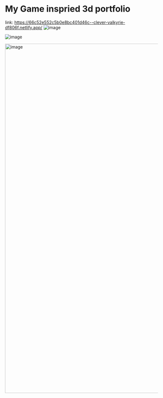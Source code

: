 # My Game inspried 3d portfolio

link: https://66c52e552c5b0e8bc401d46c--clever-valkyrie-df806f.netlify.app/
![image](https://github.com/user-attachments/assets/31e81a3d-4b15-4b57-9fde-dfe0373b608c)

![image](https://github.com/user-attachments/assets/ee67a873-cdef-4255-a8fe-3bedb0a52a5d)

<img width="1153" alt="image" src="https://github.com/user-attachments/assets/2bb86b09-4adb-4e3c-ae8b-83e600856cd4">



